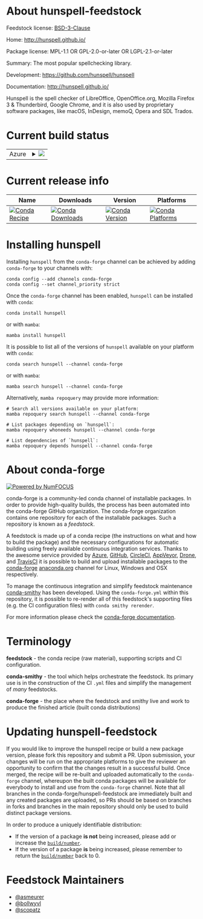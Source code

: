 About hunspell-feedstock
========================

Feedstock license: [BSD-3-Clause](https://github.com/conda-forge/hunspell-feedstock/blob/main/LICENSE.txt)

Home: http://hunspell.github.io/

Package license: MPL-1.1 OR GPL-2.0-or-later OR LGPL-2.1-or-later

Summary: The most popular spellchecking library.

Development: https://github.com/hunspell/hunspell

Documentation: http://hunspell.github.io/

Hunspell is the spell checker of LibreOffice, OpenOffice.org, Mozilla Firefox 3 & Thunderbird,
Google Chrome, and it is also used by proprietary software packages, like macOS, InDesign,
memoQ, Opera and SDL Trados.

Current build status
====================


<table>
    
  <tr>
    <td>Azure</td>
    <td>
      <details>
        <summary>
          <a href="https://dev.azure.com/conda-forge/feedstock-builds/_build/latest?definitionId=428&branchName=main">
            <img src="https://dev.azure.com/conda-forge/feedstock-builds/_apis/build/status/hunspell-feedstock?branchName=main">
          </a>
        </summary>
        <table>
          <thead><tr><th>Variant</th><th>Status</th></tr></thead>
          <tbody><tr>
              <td>linux_64</td>
              <td>
                <a href="https://dev.azure.com/conda-forge/feedstock-builds/_build/latest?definitionId=428&branchName=main">
                  <img src="https://dev.azure.com/conda-forge/feedstock-builds/_apis/build/status/hunspell-feedstock?branchName=main&jobName=linux&configuration=linux%20linux_64_" alt="variant">
                </a>
              </td>
            </tr><tr>
              <td>linux_aarch64</td>
              <td>
                <a href="https://dev.azure.com/conda-forge/feedstock-builds/_build/latest?definitionId=428&branchName=main">
                  <img src="https://dev.azure.com/conda-forge/feedstock-builds/_apis/build/status/hunspell-feedstock?branchName=main&jobName=linux&configuration=linux%20linux_aarch64_" alt="variant">
                </a>
              </td>
            </tr><tr>
              <td>linux_ppc64le</td>
              <td>
                <a href="https://dev.azure.com/conda-forge/feedstock-builds/_build/latest?definitionId=428&branchName=main">
                  <img src="https://dev.azure.com/conda-forge/feedstock-builds/_apis/build/status/hunspell-feedstock?branchName=main&jobName=linux&configuration=linux%20linux_ppc64le_" alt="variant">
                </a>
              </td>
            </tr><tr>
              <td>osx_64</td>
              <td>
                <a href="https://dev.azure.com/conda-forge/feedstock-builds/_build/latest?definitionId=428&branchName=main">
                  <img src="https://dev.azure.com/conda-forge/feedstock-builds/_apis/build/status/hunspell-feedstock?branchName=main&jobName=osx&configuration=osx%20osx_64_" alt="variant">
                </a>
              </td>
            </tr><tr>
              <td>osx_arm64</td>
              <td>
                <a href="https://dev.azure.com/conda-forge/feedstock-builds/_build/latest?definitionId=428&branchName=main">
                  <img src="https://dev.azure.com/conda-forge/feedstock-builds/_apis/build/status/hunspell-feedstock?branchName=main&jobName=osx&configuration=osx%20osx_arm64_" alt="variant">
                </a>
              </td>
            </tr>
          </tbody>
        </table>
      </details>
    </td>
  </tr>
</table>

Current release info
====================

| Name | Downloads | Version | Platforms |
| --- | --- | --- | --- |
| [![Conda Recipe](https://img.shields.io/badge/recipe-hunspell-green.svg)](https://anaconda.org/conda-forge/hunspell) | [![Conda Downloads](https://img.shields.io/conda/dn/conda-forge/hunspell.svg)](https://anaconda.org/conda-forge/hunspell) | [![Conda Version](https://img.shields.io/conda/vn/conda-forge/hunspell.svg)](https://anaconda.org/conda-forge/hunspell) | [![Conda Platforms](https://img.shields.io/conda/pn/conda-forge/hunspell.svg)](https://anaconda.org/conda-forge/hunspell) |

Installing hunspell
===================

Installing `hunspell` from the `conda-forge` channel can be achieved by adding `conda-forge` to your channels with:

```
conda config --add channels conda-forge
conda config --set channel_priority strict
```

Once the `conda-forge` channel has been enabled, `hunspell` can be installed with `conda`:

```
conda install hunspell
```

or with `mamba`:

```
mamba install hunspell
```

It is possible to list all of the versions of `hunspell` available on your platform with `conda`:

```
conda search hunspell --channel conda-forge
```

or with `mamba`:

```
mamba search hunspell --channel conda-forge
```

Alternatively, `mamba repoquery` may provide more information:

```
# Search all versions available on your platform:
mamba repoquery search hunspell --channel conda-forge

# List packages depending on `hunspell`:
mamba repoquery whoneeds hunspell --channel conda-forge

# List dependencies of `hunspell`:
mamba repoquery depends hunspell --channel conda-forge
```


About conda-forge
=================

[![Powered by
NumFOCUS](https://img.shields.io/badge/powered%20by-NumFOCUS-orange.svg?style=flat&colorA=E1523D&colorB=007D8A)](https://numfocus.org)

conda-forge is a community-led conda channel of installable packages.
In order to provide high-quality builds, the process has been automated into the
conda-forge GitHub organization. The conda-forge organization contains one repository
for each of the installable packages. Such a repository is known as a *feedstock*.

A feedstock is made up of a conda recipe (the instructions on what and how to build
the package) and the necessary configurations for automatic building using freely
available continuous integration services. Thanks to the awesome service provided by
[Azure](https://azure.microsoft.com/en-us/services/devops/), [GitHub](https://github.com/),
[CircleCI](https://circleci.com/), [AppVeyor](https://www.appveyor.com/),
[Drone](https://cloud.drone.io/welcome), and [TravisCI](https://travis-ci.com/)
it is possible to build and upload installable packages to the
[conda-forge](https://anaconda.org/conda-forge) [anaconda.org](https://anaconda.org/)
channel for Linux, Windows and OSX respectively.

To manage the continuous integration and simplify feedstock maintenance
[conda-smithy](https://github.com/conda-forge/conda-smithy) has been developed.
Using the ``conda-forge.yml`` within this repository, it is possible to re-render all of
this feedstock's supporting files (e.g. the CI configuration files) with ``conda smithy rerender``.

For more information please check the [conda-forge documentation](https://conda-forge.org/docs/).

Terminology
===========

**feedstock** - the conda recipe (raw material), supporting scripts and CI configuration.

**conda-smithy** - the tool which helps orchestrate the feedstock.
                   Its primary use is in the construction of the CI ``.yml`` files
                   and simplify the management of *many* feedstocks.

**conda-forge** - the place where the feedstock and smithy live and work to
                  produce the finished article (built conda distributions)


Updating hunspell-feedstock
===========================

If you would like to improve the hunspell recipe or build a new
package version, please fork this repository and submit a PR. Upon submission,
your changes will be run on the appropriate platforms to give the reviewer an
opportunity to confirm that the changes result in a successful build. Once
merged, the recipe will be re-built and uploaded automatically to the
`conda-forge` channel, whereupon the built conda packages will be available for
everybody to install and use from the `conda-forge` channel.
Note that all branches in the conda-forge/hunspell-feedstock are
immediately built and any created packages are uploaded, so PRs should be based
on branches in forks and branches in the main repository should only be used to
build distinct package versions.

In order to produce a uniquely identifiable distribution:
 * If the version of a package **is not** being increased, please add or increase
   the [``build/number``](https://docs.conda.io/projects/conda-build/en/latest/resources/define-metadata.html#build-number-and-string).
 * If the version of a package **is** being increased, please remember to return
   the [``build/number``](https://docs.conda.io/projects/conda-build/en/latest/resources/define-metadata.html#build-number-and-string)
   back to 0.

Feedstock Maintainers
=====================

* [@asmeurer](https://github.com/asmeurer/)
* [@bollwyvl](https://github.com/bollwyvl/)
* [@scopatz](https://github.com/scopatz/)

